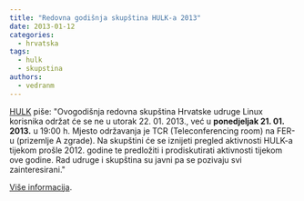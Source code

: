 ```yaml
---
title: "Redovna godišnja skupština HULK-a 2013"
date: 2013-01-12
categories: 
  - hrvatska
tags: 
  - hulk
  - skupstina
authors: 
  - vedranm
---
```


[HULK](http://www.linux.hr/) piše: "Ovogodišnja redovna skupština Hrvatske udruge Linux korisnika održat će se ne u utorak 22. 01. 2013., već u **ponedjeljak 21. 01. 2013.** u 19:00 h. Mjesto održavanja je TCR (Teleconferencing room) na FER-u (prizemlje A zgrade). Na skupštini će se iznijeti pregled aktivnosti HULK-a tijekom prošle 2012. godine te predložiti i prodiskutirati aktivnosti tijekom ove godine. Rad udruge i skupština su javni pa se pozivaju svi zainteresirani."

[Više informacija](http://www.linux.hr/modules/news/article.php?storyid=3076).
